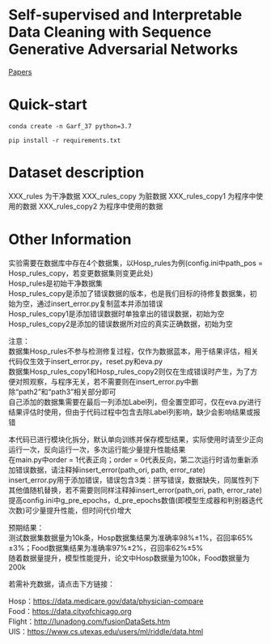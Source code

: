 # Self-supervised and Interpretable Data Cleaning with Sequence Generative Adversarial Networks

[Papers](https://www.vldb.org/pvldb/vol16/p433-peng.pdf)

# Quick-start

```SHELL
conda create -n Garf_37 python=3.7
```

```SHELL
pip install -r requirements.txt
```

# Dataset description

XXX_rules 为干净数据
XXX_rules_copy 为脏数据
XXX_rules_copy1 为程序中使用的数据
XXX_rules_copy2 为程序中使用的数据


# Other Information

实验需要在数据库中存在4个数据集，以Hosp_rules为例(config.ini中path_pos = Hosp_rules_copy，若变更数据集则变更此处)  
Hosp_rules是初始干净数据集  
Hosp_rules_copy是添加了错误数据的版本，也是我们目标的待修复数据集，初始为空，通过insert_error.py复制蓝本并添加错误  
Hosp_rules_copy1是添加错误数据时单独拿出的错误数据，初始为空  
Hosp_rules_copy2是添加的错误数据所对应的真实正确数据，初始为空  

注意：  
数据集Hosp_rules不参与检测修复过程，仅作为数据蓝本，用于结果评估，相关代码仅生效于insert_error.py，reset.py和eva.py  
数据集Hosp_rules_copy1和Hosp_rules_copy2则仅在生成错误时产生，为了方便对照观察，与程序无关，若不需要则在insert_error.py中删除“path2”和“path3”相关部分即可  
自己添加的数据集需要在最后一列添加Label列，但全置空即可，仅在eva.py进行结果评估时使用，但由于代码过程中包含去除Label列影响，缺少会影响结果或报错  

本代码已进行模块化拆分，默认单向训练并保存模型结果，实际使用时请至少正向运行一次，反向运行一次，多次运行能少量提升性能结果  
在main.py中order = 1代表正向；order = 0代表反向，第二次运行时请勿重新添加错误数据，请注释掉insert_error(path_ori, path, error_rate)  
insert_error.py用于添加错误，错误包含3类：拼写错误，数据缺失，同属性列下其他值随机替换，若不需要则同样注释掉insert_error(path_ori, path, error_rate)  
提高config.ini中g_pre_epochs，d_pre_epochs数值(即模型生成器和判别器迭代次数)可少量提升性能，但时间代价增大  

预期结果：  
测试数据集数据量为10k条，Hosp数据集结果为准确率98%±1%，召回率65%±3%；Food数据集结果为准确率97%±2%，召回率62%±5%  
随着数据量提升，模型性能提升，论文中Hosp数据量为100k，Food数据量为200k  

若需补充数据，请点击下方链接：  

Hosp：https://data.medicare.gov/data/physician-compare  
Food：https://data.cityofchicago.org  
Flight：http://lunadong.com/fusionDataSets.htm  
UIS：https://www.cs.utexas.edu/users/ml/riddle/data.html  




